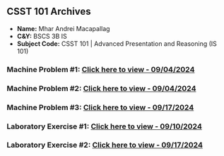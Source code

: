 ## **CSST 101 Archives**

- **Name:** Mhar Andrei Macapallag
- **C&Y:** BSCS 3B IS
- **Subject Code:** CSST 101 | Advanced Presentation and Reasoning (IS 101)

### Machine Problem #1: [Click here to view - 09/04/2024](https://github.com/VoxDroid/CSST101_MACAPALLAG/tree/main/CSST_101_BSCS3BIS_MACAPALLAG_MHAR_ANDREI/3B-MACAPALLAG-MP1)
### Machine Problem #2: [Click here to view - 09/04/2024](https://github.com/VoxDroid/CSST101_MACAPALLAG/tree/main/CSST_101_BSCS3BIS_MACAPALLAG_MHAR_ANDREI/3B-MACAPALLAG-MP2)
### Machine Problem #3: [Click here to view - 09/17/2024](https://github.com/VoxDroid/CSST101_MACAPALLAG/tree/main/CSST_101_BSCS3BIS_MACAPALLAG_MHAR_ANDREI/3B-MACAPALLAG-MP3)
### Laboratory Exercise #1: [Click here to view - 09/10/2024](https://github.com/VoxDroid/CSST101_MACAPALLAG/blob/main/CSST_101_BSCS3BIS_MACAPALLAG_MHAR_ANDREI/3B-MACAPALLAG-EXER1/3B_MACAPALLAG_EXER1.ipynb)
### Laboratory Exercise #2: [Click here to view - 09/17/2024](https://github.com/VoxDroid/CSST101_MACAPALLAG/tree/main/CSST_101_BSCS3BIS_MACAPALLAG_MHAR_ANDREI/3B-MACAPALLAG-EXER2)
